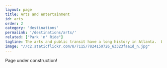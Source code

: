 ```yaml
---
layout: page
title: Arts and entertainment
id: arts
order: 2
category: 'destinations'
permalink: '/destinations/arts/'
related: ["Park 'n' Ride"]
tagline: The arts and public transit have a long history in Atlanta.  Learn more about arts and entertainment initiatives that link public transit with the community.
image: "//c2.staticflickr.com/8/7115/7824150726_63323faa1d_n.jpg"
---
```


Page under construction!